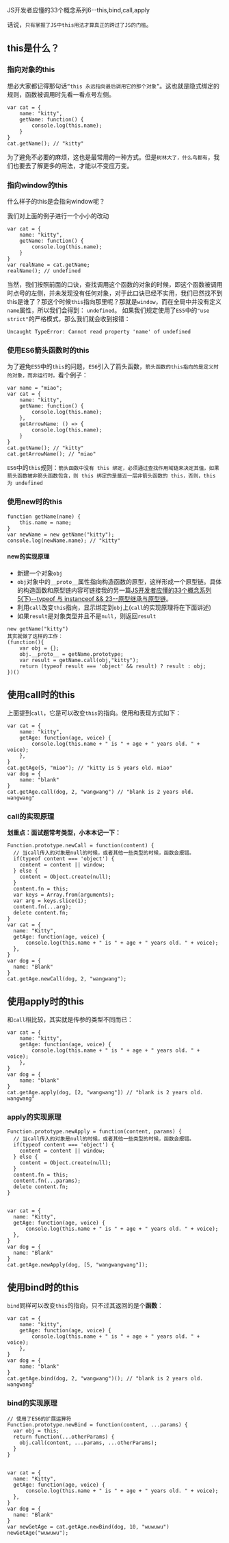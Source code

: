 JS开发者应懂的33个概念系列6--this,bind,call,apply

话说，`只有掌握了JS中this用法才算真正的跨过了JS的门槛`。
## this是什么？

### 指向对象的this
想必大家都记得那句话`“this 永远指向最后调用它的那个对象”`。这也就是隐式绑定的规则，函数被调用时先看一看点号左侧。
```
var cat = {
    name: "kitty",
    getName: function() {
        console.log(this.name);
    }
}
cat.getName(); // "kitty"
```
为了避免不必要的麻烦，这也是最常用的一种方式。但是`树林大了，什么鸟都有`，我们也要去了解更多的用法，才能以不变应万变。

### 指向window的this
什么样子的this是会指向window呢？

我们对上面的例子进行一个小小的改动
```
var cat = {
    name: "kitty",
    getName: function() {
        console.log(this.name);
    }
}
var realName = cat.getName;
realName(); // undefined
```
当然，我们按照前面的口诀，查找调用这个函数的对象的时候，即这个函数被调用时点号的左侧，并未发现没有任何对象，对于此口诀已经不实用，我们已然找不到this是谁了？那这个时候`this`指向那里呢？那就是`window`，而在全局中并没有定义    `name`属性，所以我们会得到：
`undefined`。
如果我们规定使用了`ES5`中的`"use strict"`的严格模式，那么我们就会收到报错：
```
Uncaught TypeError: Cannot read property 'name' of undefined
```

### 使用ES6箭头函数时的this
为了避免`ES5`中的`this`的问题，`ES6`引入了箭头函数，`箭头函数的this指向的是定义时的对象，而非运行时。`看个例子：
```
var name = "miao";
var cat = {
    name: "kitty",
    getName: function() {
        console.log(this.name);
    },
    getArrowName: () => {
        console.log(this.name);
    }
}
cat.getName(); // "kitty"
cat.getArrowName(); // "miao"
```
`ES6`中的`this`规则：`箭头函数中没有 this 绑定，必须通过查找作用域链来决定其值，如果箭头函数被非箭头函数包含，则 this 绑定的是最近一层非箭头函数的 this，否则，this 为 undefined`

### 使用new时的this
```
function getName(name) {
    this.name = name;
}
var newName = new getName("kitty");
console.log(newName.name); // "kitty"

```
#### new的实现原理
* 新建一个对象`obj`
* `obj`对象中的`__proto__`属性指向构造函数的原型，这样形成一个原型链。具体的构造函数和原型链内容可链接我的另一篇[JS开发者应懂的33个概念系列5(下)--typeof 与 instanceof && 23--原型继承与原型链](https://juejin.im/post/5c36ff986fb9a049ea39262c#heading-2)。
* 利用`call`改变`this`指向，显示绑定到`obj`上(`call`的实现原理将在下面讲述)
* 如果`result`是对象类型并且不是`null`，则返回`result`
```
new getName("kitty")
其实就做了这样的工作：
(function(){
    var obj = {};
    obj.__proto__ = getName.prototype;
    var result = getName.call(obj,"kitty");
    return (typeof result === 'object' && result) ? result : obj;
})()
```

## 使用call时的this
上面提到`call`，它是可以改变`this`的指向。使用和表现方式如下：
```
var cat = {
    name: "kitty",
    getAge: function(age, voice) {
        console.log(this.name + " is " + age + " years old. " + voice);
    },
}
cat.getAge(5, "miao"); // "kitty is 5 years old. miao"
var dog = {
    name: "blank"
}
cat.getAge.call(dog, 2, "wangwang") // "blank is 2 years old. wangwang"
```
### call的实现原理
<strong>划重点：面试题常考类型，小本本记一下：</strong>
```
Function.prototype.newCall = function(content) {
  // 当call传入的对象是null的时候，或者其他一些类型的时候，函数会报错。
  if(typeof content === 'object') {
    content = content || window;
  } else {
    content = Object.create(null);
  } 
  content.fn = this;
  var keys = Array.from(arguments);
  var arg = keys.slice(1);
  content.fn(...arg);
  delete content.fn;
}
var cat = {
  name: "Kitty",
  getAge: function(age, voice) {
      console.log(this.name + " is " + age + " years old. " + voice);
  },
}
var dog = {
  name: "Blank"
}
cat.getAge.newCall(dog, 2, "wangwang");
```

## 使用apply时的this
和`call`相比较，其实就是传参的类型不同而已：
```
var cat = {
    name: "kitty",
    getAge: function(age, voice) {
        console.log(this.name + " is " + age + " years old. " + voice);
    },
}
var dog = {
    name: "blank"
}
cat.getAge.apply(dog, [2, "wangwang"]) // "blank is 2 years old. wangwang"
```
### apply的实现原理

```
Function.prototype.newApply = function(content, params) {
  // 当call传入的对象是null的时候，或者其他一些类型的时候，函数会报错。
  if(typeof content === 'object') {
    content = content || window;
  } else {
    content = Object.create(null);
  }
  content.fn = this;
  content.fn(...params);
  delete content.fn;
}


var cat = {
  name: "Kitty",
  getAge: function(age, voice) {
      console.log(this.name + " is " + age + " years old. " + voice);
  },
}
var dog = {
  name: "Blank"
}
cat.getAge.newApply(dog, [5, "wangwangwang"]);
```

## 使用bind时的this
`bind`同样可以改变`this`的指向，只不过其返回的是个**函数**：
```
var cat = {
    name: "kitty",
    getAge: function(age, voice) {
        console.log(this.name + " is " + age + " years old. " + voice);
    },
}
var dog = {
    name: "blank"
}
cat.getAge.bind(dog, 2, "wangwang")(); // "blank is 2 years old. wangwang"
```
### bind的实现原理
```
// 使用了ES6的扩展运算符
Function.prototype.newBind = function(content, ...params) {
  var obj = this;
  return function(...otherParams) {
    obj.call(content, ...params, ...otherParams);
  }
}


var cat = {
  name: "Kitty",
  getAge: function(age, voice) {
      console.log(this.name + " is " + age + " years old. " + voice);
  },
}
var dog = {
  name: "Blank"
}
var newGetAge = cat.getAge.newBind(dog, 10, "wuwuwu")
newGetAge("wuwuwu");
```